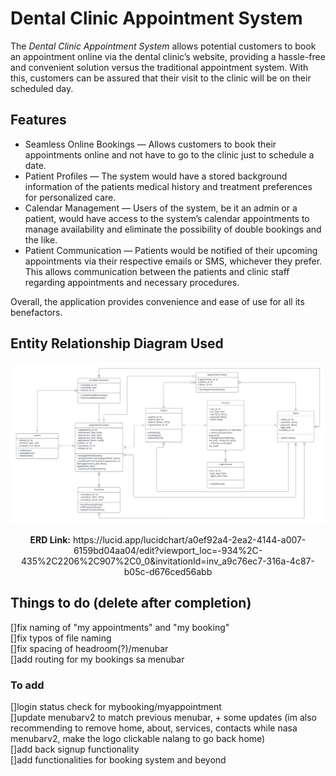 # Dental Clinic Appointment System

The _Dental Clinic Appointment System_ allows potential customers to book an appointment online via the dental clinic’s website, providing a hassle-free and convenient solution versus the traditional appointment system. With this, customers can be assured that their visit to the clinic will be on their scheduled day.

## Features

* Seamless Online Bookings — Allows customers to book their appointments online and not have to go to the clinic just to schedule a date.
* Patient Profiles — The system would have a stored background information of the patients medical history and treatment preferences for personalized care.
* Calendar Management — Users of the system, be it an admin or a patient, would have access to the system’s calendar appointments to manage availability and eliminate the possibility of double bookings and the like.
* Patient Communication — Patients would be notified of their upcoming appointments via their respective emails or SMS, whichever they prefer. This allows communication between the patients and clinic staff regarding appointments and necessary procedures.

Overall, the application provides convenience and ease of use for all its benefactors.

## Entity Relationship Diagram Used
![ERD Full Stack](/assets/erd-fullstack.png)

<p align="center">
<b>ERD Link:</b> https://lucid.app/lucidchart/a0ef92a4-2ea2-4144-a007-6159bd04aa04/edit?viewport_loc=-934%2C-435%2C2206%2C907%2C0_0&invitationId=inv_a9c76ec7-316a-4c87-b05c-d676ced56abb
</p>



## Things to do (delete after completion)
[]fix naming of "my appointments" and "my booking"</br>
[]fix typos of file naming</br>
[]fix spacing of headroom(?)/menubar</br>
[]add routing for my bookings sa menubar</br> 
### To add

[]login status check for mybooking/myappointment</br>
[]update menubarv2 to match previous menubar, + some updates (im also recommending to remove home, about, services, contacts while nasa menubarv2, make the logo clickable nalang to go back home)</br>
[]add back signup functionality</br>
[]add functionalities for booking system and beyond </br>